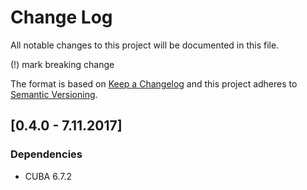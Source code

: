 # Change Log
All notable changes to this project will be documented in this file.

(!) mark breaking change

The format is based on [Keep a Changelog](http://keepachangelog.com/) and this project adheres to [Semantic Versioning](http://semver.org/).

## [0.4.0 - 7.11.2017]

### Dependencies
- CUBA 6.7.2
